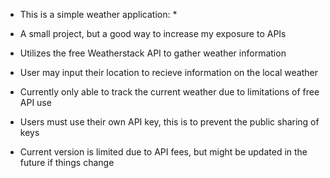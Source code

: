 * This is a simple weather application: *
  
- A small project, but a good way to increase my exposure to APIs
- Utilizes the free Weatherstack API to gather weather information
- User may input their location to recieve information on the local weather
- Currently only able to track the current weather due to limitations of free API use
- Users must use their own API key, this is to prevent the public sharing of keys

- Current version is limited due to API fees, but might be updated in the future if things change
  
